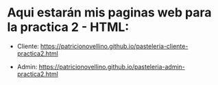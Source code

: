 # Aqui estarán mis paginas web para la practica 2 - HTML:

* Cliente: https://patricionovellino.github.io/pasteleria-cliente-practica2.html

* Admin: https://patricionovellino.github.io/pasteleria-admin-practica2.html
